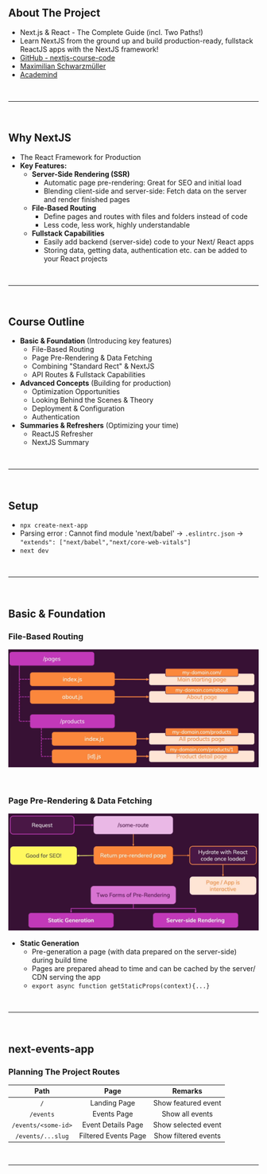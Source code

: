 ## About The Project

- Next.js & React - The Complete Guide (incl. Two Paths!)
- Learn NextJS from the ground up and build production-ready, fullstack ReactJS apps with the NextJS framework!
- [GitHub - nextjs-course-code](https://github.com/mschwarzmueller/nextjs-course-code)
- [Maximilian Schwarzmüller](https://github.com/maxschwarzmueller)
- [Academind](https://academind.com/)

&nbsp;

---

&nbsp;

## Why NextJS

- The React Framework for Production
- **Key Features:**
  - **Server-Side Rendering (SSR)**
    - Automatic page pre-rendering: Great for SEO and initial load
    - Blending client-side and server-side: Fetch data on the server and render finished pages
  - **File-Based Routing**
    - Define pages and routes with files and folders instead of code
    - Less code, less work, highly understandable
  - **Fullstack Capabilities**
    - Easily add backend (server-side) code to your Next/ React apps
    - Storing data, getting data, authentication etc. can be added to your React projects

&nbsp;

---

&nbsp;

## Course Outline

- **Basic & Foundation** (Introducing key features)
  - File-Based Routing
  - Page Pre-Rendering & Data Fetching
  - Combining "Standard Rect" & NextJS
  - API Routes & Fullstack Capabilities
- **Advanced Concepts** (Building for production)
  - Optimization Opportunities
  - Looking Behind the Scenes & Theory
  - Deployment & Configuration
  - Authentication
- **Summaries & Refreshers** (Optimizing your time)
  - ReactJS Refresher
  - NextJS Summary

&nbsp;

---

&nbsp;

## Setup

- `npx create-next-app`
- Parsing error : Cannot find module 'next/babel' -> `.eslintrc.json` -> `"extends": ["next/babel","next/core-web-vitals"]`
- `next dev`

&nbsp;

---

&nbsp;

## Basic & Foundation

### File-Based Routing

![file-based-routing](diagrams/file-based-routing.png)

&nbsp;

### Page Pre-Rendering & Data Fetching

![page-pre-rendering](diagrams/page-pre-rendering.png)

- **Static Generation**
  - Pre-generation a page (with data prepared on the server-side) during build time
  - Pages are prepared ahead to time and can be cached by the server/ CDN serving the app
  - `export async function getStaticProps(context){...}`

&nbsp;

---

&nbsp;

## next-events-app

### Planning The Project Routes

|        Path         |         Page         |       Remarks        |
| :-----------------: | :------------------: | :------------------: |
|         `/`         |     Landing Page     | Show featured event  |
|      `/events`      |     Events Page      |   Show all events    |
| `/events/<some-id>` |  Event Details Page  | Show selected event  |
|  `/events/...slug`  | Filtered Events Page | Show filtered events |

&nbsp;

---

&nbsp;
